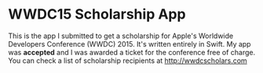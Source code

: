 # WWDC15 Scholarship App
This is the app I submitted to get a scholarship for Apple's Worldwide Developers Conference (WWDC) 2015. It's written entirely in Swift.   My app was **accepted** and I was awarded a ticket for the conference free of charge.  You can check a list of scholarship recipients at http://wwdcscholars.com
